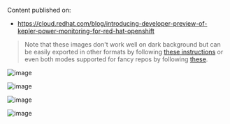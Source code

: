 Content published on:
* https://cloud.redhat.com/blog/introducing-developer-preview-of-kepler-power-monitoring-for-red-hat-openshift

> Note that these images don't work well on dark background but can be easily exported in other formats by following [these instructions](https://www.drawio.com/blog/export-svg#:~:text=SVG%20or%20Scalable%20Vector%20Graphics,JPG%20%2C%20.) or even both modes supported for fancy repos by following [these](https://github.com/jgraph/drawio-github/blob/master/DARK-MODE.md).

![image](https://github.com/jgomezselles/drawings/assets/14234281/e8e6e0f7-20ab-4d52-9387-7bb8364c2e6b)

![image](https://github.com/jgomezselles/drawings/assets/14234281/e12aa733-e826-424c-ba6f-f74ecc6604f6)

![image](https://github.com/jgomezselles/drawings/assets/14234281/d431b330-a138-4d80-a051-ded204beade0)

![image](https://github.com/jgomezselles/drawings/assets/14234281/f2d84cae-99ac-4b13-94b7-d7ea35c4e389)
